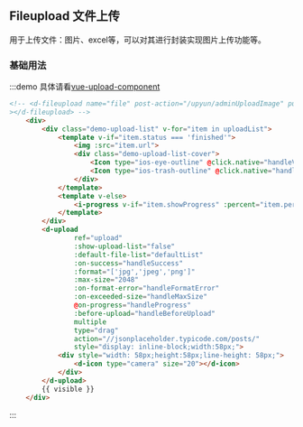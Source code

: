 <script>
    export default {
        data () {
            return {
                defaultList: [
                    {
                        'name': 'a42bdcc1178e62b4694c830f028db5c0',
                        'url': 'https://o5wwk8baw.qnssl.com/a42bdcc1178e62b4694c830f028db5c0/avatar'
                    },
                    {
                        'name': 'bc7521e033abdd1e92222d733590f104',
                        'url': 'https://o5wwk8baw.qnssl.com/bc7521e033abdd1e92222d733590f104/avatar'
                    }
                ],
                imgName: '',
                visible: false,
                uploadList: []
            }
        },
        computed: {
//            uploadList () {
//                return this.$refs.upload ? this.$refs.upload.fileList : [];
//            }
        },
        watch: {

        },
        mounted () {
            this.uploadList = this.$refs.upload.fileList;
//            console.log(this.$refs.upload.fileList)
        },
        methods: {
            handleView (name) {
                this.imgName = name;
                this.visible = true;
            },
            handleRemove (file) {
                // 从 upload 实例删除数据
                const fileList = this.$refs.upload.fileList;
                this.$refs.upload.fileList.splice(fileList.indexOf(file), 1);
            },
            handleSuccess (res, file) {
                // 因为上传过程为实例，这里模拟添加 url
                file.url = 'https://o5wwk8baw.qnssl.com/7eb99afb9d5f317c912f08b5212fd69a/avatar';
                file.name = '7eb99afb9d5f317c912f08b5212fd69a';
            },
            handleFormatError (file) {
                this.$Notice.warning({
                    title: '文件格式不正确',
                    desc: '文件 ' + file.name + ' 格式不正确，请上传 jpg 或 png 格式的图片。'
                });
            },
            handleMaxSize (file) {
                this.$Notice.warning({
                    title: '超出文件大小限制',
                    desc: '文件 ' + file.name + ' 太大，不能超过 2M。'
                });
            },
            handleBeforeUpload () {
                const check = this.uploadList.length < 5;
                if (!check) {
                    this.$Notice.warning({
                        title: '最多只能上传 5 张图片。'
                    });
                }
                return check;
            },
            handleProgress (s) {
                console.log(s)
            }
        }
    }
</script>
<style>
    .demo-upload-list{
        display: inline-block;
        width: 60px;
        height: 60px;
        text-align: center;
        line-height: 60px;
        border: 1px solid transparent;
        border-radius: 4px;
        overflow: hidden;
        background: #fff;
        position: relative;
        box-shadow: 0 1px 1px rgba(0,0,0,.2);
        margin-right: 4px;
    }
    .demo-upload-list img{
        width: 100%;
        height: 100%;
    }
    .demo-upload-list-cover{
        display: none;
        position: absolute;
        top: 0;
        bottom: 0;
        left: 0;
        right: 0;
        background: rgba(0,0,0,.6);
    }
    .demo-upload-list:hover .demo-upload-list-cover{
        display: block;
    }
    .demo-upload-list-cover i{
        color: #fff;
        font-size: 20px;
        cursor: pointer;
        margin: 0 2px;
    }
</style>

## Fileupload 文件上传

用于上传文件：图片、excel等，可以对其进行封装实现图片上传功能等。

### 基础用法

:::demo 具体请看[vue-upload-component](https://github.com/lian-yue/vue-upload-component/)

```html
<!-- <d-fileupload name="file" post-action="/upyun/adminUploadImage" put-action="/upyun/adminUploadImage"
></d-fileupload> -->
    <div>
        <div class="demo-upload-list" v-for="item in uploadList">
            <template v-if="item.status === 'finished'">
                <img :src="item.url">
                <div class="demo-upload-list-cover">
                    <Icon type="ios-eye-outline" @click.native="handleView(item.name)"></Icon>
                    <Icon type="ios-trash-outline" @click.native="handleRemove(item)"></Icon>
                </div>
            </template>
            <template v-else>
                <i-progress v-if="item.showProgress" :percent="item.percentage" hide-info></i-progress>
            </template>
        </div>
        <d-upload
                ref="upload"
                :show-upload-list="false"
                :default-file-list="defaultList"
                :on-success="handleSuccess"
                :format="['jpg','jpeg','png']"
                :max-size="2048"
                :on-format-error="handleFormatError"
                :on-exceeded-size="handleMaxSize"
                @on-progress="handleProgress"
                :before-upload="handleBeforeUpload"
                multiple
                type="drag"
                action="//jsonplaceholder.typicode.com/posts/"
                style="display: inline-block;width:58px;">
            <div style="width: 58px;height:58px;line-height: 58px;">
                <d-icon type="camera" size="20"></d-icon>
            </div>
        </d-upload>
        {{ visible }}
    </div>
```
:::
